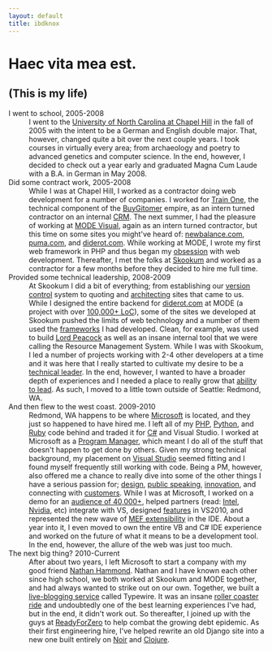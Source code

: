 ```yaml
---
layout: default
title: ibdknox
---
```

<div id="resume">
<h1>Haec vita mea est.</h1>
<h2>(This is my life)</h2>
<dl>
    <dt>
        <span>I went to school,</span>
        2005-2008
    </dt>
    <dd>
        I went to the <a href="http://www.unc.edu" target="_blank">University of North Carolina at Chapel Hill</a> in the fall of 2005 with the intent to be a German and English double major. That, however, changed quite a bit over the next couple years. I took courses in virtually every area; from archaeology and poetry to advanced genetics and computer science. In the end, however, I decided to check out a year early and graduated Magna Cum Laude with a B.A. in German in May 2008. 
    </dd>
    <dt>
        <span>Did some contract work,</span>
        2005-2008
    </dt>
    <dd>
        While I was at Chapel Hill, I worked as a contractor doing web development for a number of companies. I worked for <a href="http://www.trainone.com" target="_blank">Train One</a>, the technical component of the <a href="http://gitomer.com" target="_blank">BuyGitomer</a> empire, as an intern turned contractor on an internal <a href="http://en.wikipedia.org/wiki/Customer_relationship_management" target="_blank">CRM</a>. The next summer, I had the pleasure of working at <a href="http://modevisual.com" target="_blank">MODE Visual</a>, again as an intern turned contractor, but this time on some sites you might've heard of: <a href="http://newbalance.com" target="_blank">newbalance.com</a>, <a href="http://puma.com" target="_blank">puma.com</a>, and <a href="http://diderot.com" target="_blank">diderot.com</a>. While working at MODE, I wrote my first web framework in PHP and thus began my <a href="/projects" target="_blank">obsession</a> with web development. Thereafter, I met the folks at <a href="http://skookum.com" target="_blank">Skookum</a> and worked as a contractor for a few months before they decided to hire me full time.
    </dd>
    <dt>
        <span>Provided some technical leadership,</span>
        2008-2009
    </dt>
    <dd>
        At Skookum I did a bit of everything; from establishing our <a href="http://git-scm.com/" target="_blank">version control</a> system to quoting and <a href="http://en.wikipedia.org/wiki/Design_pattern_(computer_science)" target="_blank">architecting</a> sites that came to us. While I designed the entire backend for <a href="http://diderot.com" target="_blank">diderot.com</a> at MODE (a project with over <a href="http://en.wikipedia.org/wiki/Source_lines_of_code" target="_blank">100,000+ LoC</a>), some of the sites we developed at Skookum pushed the limits of web technology and a number of them used the <a href="/projects" target="_blank">frameworks</a> I had developed. Clean, for example, was used to build <a href="http://lordpeacock.com" target="_blank">Lord Peacock</a> as well as an insane internal tool that we were calling the Resource Management System. While I was with Skookum, I led a number of projects working with 2-4 other developers at a time and it was here that I really started to cultivate my desire to be a <a href="http://en.wikipedia.org/wiki/Lead_programmer" target="_blank">technical leader</a>. In the end, however, I wanted to have a broader depth of experiences and I needed a place to really grow that <a href="http://www.amazon.com/Why-Should-Anyone-Led-You/dp/1578519713" target="_blank">ability to lead</a>. As such, I moved to a little town outside of Seattle: Redmond, WA. 
    </dd>
    <dt>
        <span>And then flew to the west coast.</span>
        2009-2010
    </dt>
    <dd>
        Redmond, WA happens to be where <a href="http://microsoft.com" target="_blank">Microsoft</a> is located, and they just so happened to have hired me. I left all of my <a href="http://php.net" target="_blank">PHP</a>, <a href="http://python.org" target="_blank">Python</a>, and <a href="http://ruby-lang.org" target="_blank">Ruby</a> code behind and traded it for <a href="http://www.amazon.com/Inside-C-Second-Tom-Archer/dp/0735616485" target="_blank">C#</a> and Visual Studio. I worked at Microsoft as a <a href="http://www.amazon.com/Making-Things-Happen-Mastering-Management/dp/0596517718" target="_blank">Program Manager</a>, which meant I do all of the stuff that doesn't happen to get done by others. Given my strong technical background, my placement on <a href="http://visualstudio.com" target="_blank">Visual Studio</a> seemed fitting and I found myself frequently still working with code. Being a PM, however, also offered me a chance to really dive into some of the other things I have a serious passion for; <a href="http://www.ideo.com" target="_blank">design</a>, <a href="http://www.amazon.com/Presentation-Zen-Simple-Design-Delivery/dp/0321525655" target="_blank">public speaking</a>, <a href="http://www.amazon.com/Myths-Innovation-Scott-Berkun/dp/0596527055" target="_blank">innovation</a>, and connecting with <a href="http://www.gitomer.com/Customer-Loyalty-Concepts-pluCLCFLIPBOOK.html" target="_blank">customers</a>. While I was at Microsoft, I worked on a demo for an <a href="http://blog.seattlepi.com/microsoft/archives/178261.asp" target="_blank">audience of 40,000+</a>, helped partners (read: <a href="http://www.intel.com" target="_blank">Intel</a>, <a href="http://www.nvidia.com" target="_blank">Nvidia</a>, etc) integrate with VS, designed <a href="http://blogs.msdn.com/visualstudio/archive/2010/01/07/tips-and-tricks-zooming-in-the-vs-2010-editor.aspx" target="_blank">features</a> in VS2010, and represented the new wave of <a href="http://mef.codeplex.com/" target="_blank">MEF extensibility</a> in the IDE. About a year into it, I even moved to own the entire VB and C# IDE experience and worked on the future of what it means to be a development tool. In the end, however, the allure of the web was just too much.</dd>
    <dt>
        <span>The next big thing?</span>
        2010-Current
    </dt>
    <dd>After about two years, I left Microsoft to start a company with my good friend <a href="http://nathanhammond.com">Nathan Hammond</a>. Nathan and I have known each other since high school, we both worked at Skookum and MODE together, and had always wanted to strike out on our own. Together, we built a <a href="http://www.typewire.io">live-blogging service</a> called Typewire. It was an insane <a href="http://radian.org/notebook/wp-content/uploads/2008/04/20080404-img_2281.jpg">roller coaster ride</a> and undoubtedly one of the best learning experiences I've had, but in the end, it didn't work out. So thereafter, I joined up with the guys at <a href="https://www.readyforzero.com">ReadyForZero</a> to help combat the growing debt epidemic. As their first engineering hire, I've helped rewrite an old Django site into a new one built entirely on <a href="http://webnoir.org">Noir</a> and <a href="http://clojure.org">Clojure</a>.</dd>
</dl>
</div>
